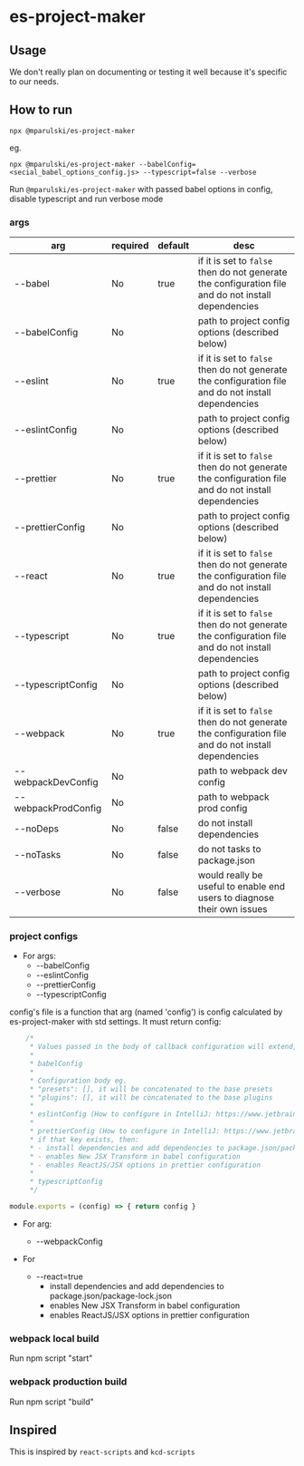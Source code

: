 # es-project-maker

## Usage 
We don't really plan on documenting or testing it well because it's specific to our needs.

## How to run 
```
npx @mparulski/es-project-maker
```
eg.
```
npx @mparulski/es-project-maker --babelConfig=<secial_babel_options_config.js> --typescript=false --verbose
```

Run `@mparulski/es-project-maker` with passed babel options in config, disable typescript and run verbose mode

### args
| arg                | required | default | desc |
|--------------------|----------|---------| -----|
| --babel            | No       | true  | if it is set to `false` then do not generate the configuration file and do not install dependencies |
| --babelConfig      | No       |       | path to project config options (described below) |
| --eslint           | No       | true  | if it is set to `false` then do not generate the configuration file and do not install dependencies |
| --eslintConfig     | No       |       | path to project config options (described below) |
| --prettier         | No       | true  | if it is set to `false` then do not generate the configuration file and do not install dependencies |
| --prettierConfig   | No       |       | path to project config options (described below) |
| --react            | No       | true  | if it is set to `false` then do not generate the configuration file and do not install dependencies |
| --typescript       | No       | true  | if it is set to `false` then do not generate the configuration file and do not install dependencies |
| --typescriptConfig | No       |       | path to project config options (described below) |
| --webpack          | No       | true  | if it is set to `false` then do not generate the configuration file and do not install dependencies |
| --webpackDevConfig | No       |       | path to webpack dev config |
| --webpackProdConfig| No       |       | path to webpack prod config |
| --noDeps           | No       | false | do not install dependencies |
| --noTasks          | No       | false | do not tasks to package.json |
| --verbose          | No       | false | would really be useful to enable end users to diagnose their own issues |

### project configs

- For args: 
  - --babelConfig
  - --eslintConfig
  - --prettierConfig
  - --typescriptConfig

config's file is a function that arg (named 'config') is config calculated by es-project-maker with std settings. It must return config:

```js
    /*
     * Values passed in the body of callback configuration will extend, delete or overwrite default values
     * 
     * babelConfig
     *
     * Configuration body eg.
     * "presets": [], it will be concatenated to the base presets
     * "plugins": [], it will be concatenated to the base plugins
     * 
     * eslintConfig (How to configure in IntelliJ: https://www.jetbrains.com/help/idea/eslint.html)
     * 
     * prettierConfig (How to configure in IntelliJ: https://www.jetbrains.com/help/idea/prettier.html#ws_prettier_install)
     * if that key exists, then:  
     * - install dependencies and add dependencies to package.json/package-lock.json
     * - enables New JSX Transform in babel configuration
     * - enables ReactJS/JSX options in prettier configuration
     *
     * typescriptConfig
     */

module.exports = (config) => { return config }
```

- For arg:

  - --webpackConfig

- For 
  - --react=true
    - install dependencies and add dependencies to package.json/package-lock.json
    - enables New JSX Transform in babel configuration
    - enables ReactJS/JSX options in prettier configuration

### webpack local build
Run npm script "start"

### webpack production build
Run npm script "build" 

## Inspired 
This is inspired by `react-scripts` and `kcd-scripts`